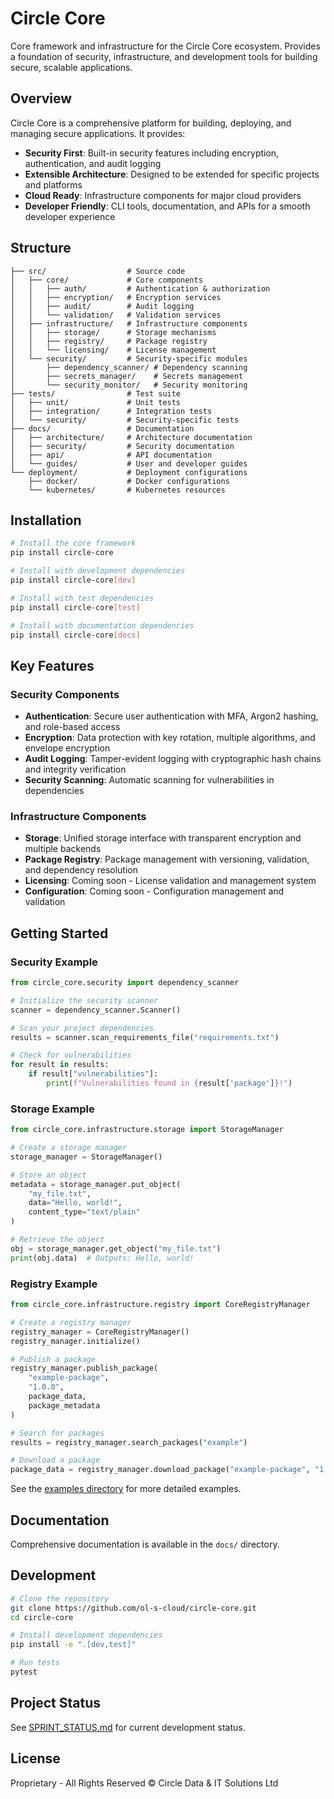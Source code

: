 # Circle Core

Core framework and infrastructure for the Circle Core ecosystem. Provides a foundation of security, infrastructure, and development tools for building secure, scalable applications.

## Overview

Circle Core is a comprehensive platform for building, deploying, and managing secure applications. It provides:

- **Security First**: Built-in security features including encryption, authentication, and audit logging
- **Extensible Architecture**: Designed to be extended for specific projects and platforms
- **Cloud Ready**: Infrastructure components for major cloud providers
- **Developer Friendly**: CLI tools, documentation, and APIs for a smooth developer experience

## Structure

```
├── src/                  # Source code
│   ├── core/             # Core components
│   │   ├── auth/         # Authentication & authorization
│   │   ├── encryption/   # Encryption services
│   │   ├── audit/        # Audit logging
│   │   └── validation/   # Validation services
│   ├── infrastructure/   # Infrastructure components
│   │   ├── storage/      # Storage mechanisms
│   │   ├── registry/     # Package registry
│   │   └── licensing/    # License management
│   └── security/         # Security-specific modules
│       ├── dependency_scanner/ # Dependency scanning
│       ├── secrets_manager/    # Secrets management
│       └── security_monitor/   # Security monitoring
├── tests/                # Test suite
│   ├── unit/             # Unit tests
│   ├── integration/      # Integration tests
│   └── security/         # Security-specific tests
├── docs/                 # Documentation
│   ├── architecture/     # Architecture documentation
│   ├── security/         # Security documentation
│   ├── api/              # API documentation
│   └── guides/           # User and developer guides
└── deployment/           # Deployment configurations
    ├── docker/           # Docker configurations
    └── kubernetes/       # Kubernetes resources
```

## Installation

```bash
# Install the core framework
pip install circle-core

# Install with development dependencies
pip install circle-core[dev]

# Install with test dependencies
pip install circle-core[test]

# Install with documentation dependencies
pip install circle-core[docs]
```

## Key Features

### Security Components

- **Authentication**: Secure user authentication with MFA, Argon2 hashing, and role-based access
- **Encryption**: Data protection with key rotation, multiple algorithms, and envelope encryption
- **Audit Logging**: Tamper-evident logging with cryptographic hash chains and integrity verification
- **Security Scanning**: Automatic scanning for vulnerabilities in dependencies

### Infrastructure Components

- **Storage**: Unified storage interface with transparent encryption and multiple backends
- **Package Registry**: Package management with versioning, validation, and dependency resolution
- **Licensing**: Coming soon - License validation and management system
- **Configuration**: Coming soon - Configuration management and validation

## Getting Started

### Security Example

```python
from circle_core.security import dependency_scanner

# Initialize the security scanner
scanner = dependency_scanner.Scanner()

# Scan your project dependencies
results = scanner.scan_requirements_file("requirements.txt")

# Check for vulnerabilities
for result in results:
    if result["vulnerabilities"]:
        print(f"Vulnerabilities found in {result['package']}!")
```

### Storage Example

```python
from circle_core.infrastructure.storage import StorageManager

# Create a storage manager
storage_manager = StorageManager()

# Store an object
metadata = storage_manager.put_object(
    "my_file.txt",
    data="Hello, world!",
    content_type="text/plain"
)

# Retrieve the object
obj = storage_manager.get_object("my_file.txt")
print(obj.data)  # Outputs: Hello, world!
```

### Registry Example

```python
from circle_core.infrastructure.registry import CoreRegistryManager

# Create a registry manager
registry_manager = CoreRegistryManager()
registry_manager.initialize()

# Publish a package
registry_manager.publish_package(
    "example-package",
    "1.0.0",
    package_data,
    package_metadata
)

# Search for packages
results = registry_manager.search_packages("example")

# Download a package
package_data = registry_manager.download_package("example-package", "1.0.0")
```

See the [examples directory](docs/examples/) for more detailed examples.

## Documentation

Comprehensive documentation is available in the `docs/` directory.

## Development

```bash
# Clone the repository
git clone https://github.com/ol-s-cloud/circle-core.git
cd circle-core

# Install development dependencies
pip install -e ".[dev,test]"

# Run tests
pytest
```

## Project Status

See [SPRINT_STATUS.md](SPRINT_STATUS.md) for current development status.

## License

Proprietary - All Rights Reserved © Circle Data & IT Solutions Ltd
